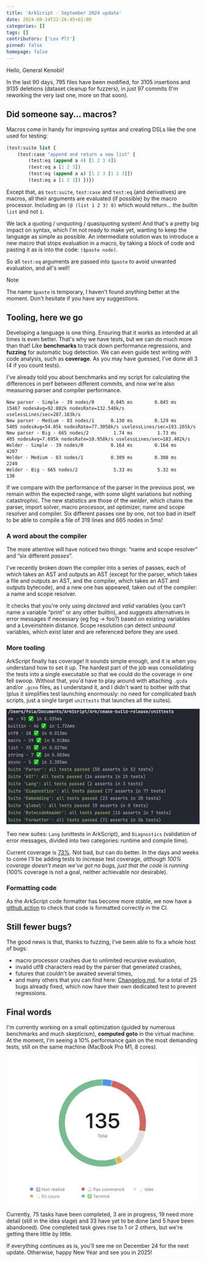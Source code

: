 ```yaml
---
title: 'ArkScript - September 2024 update'
date: 2024-09-24T22:26:45+02:00
categories: []
tags: []
contributors: ['Lex Plt']
pinned: false
homepage: false
---
```


Hello, General Kenobii!

In the last 90 days, 795 files have been modified, for 3105 insertions and 9135 deletions (dataset cleanup for fuzzers), in just 97 commits (I'm reworking the very last one, more on that soon).

## Did someone say... macros?

Macros come in handy for improving syntax and creating DSLs like the one used for testing:

```lisp
(test:suite list {
    (test:case "append and return a new list" {
        (test:eq (append a 4) [1 2 3 4])
        (test:eq a [1 2 3])
        (test:eq (append a a) [1 2 3 [1 2 3]])
        (test:eq a [1 2 3]) })})
```

Except that, as `test:suite`, `test:case` and `test:eq` (and derivatives) are macros, all their arguments are evaluated (if possible) by the macro processor. Including an `(@ (list 1 2 3) 0)` which would return... the builtin `list` and not `1`.

We lack a quoting / unquoting / quasiquoting system! And that's a pretty big impact on syntax, which I'm not ready to make yet, wanting to keep the language as simple as possible. An intermediate solution was to introduce a new macro that stops evaluation in a macro, by taking a block of code and pasting it as is into the code: `($paste node)`.

So all `test:eq` arguments are passed into `$paste` to avoid unwanted evaluation, and all's well!

> [!NOTE]
> The name `$paste` is temporary, I haven't found anything better at the moment. Don't hesitate if you have any suggestions.

## Tooling, here we go

Developing a language is one thing. Ensuring that it works as intended at all times is even better. That's why we have tests, but we can do much more than that! Like **benchmarks** to track down performance regressions, and **fuzzing** for automatic bug detection. We can even guide test writing with code analysis, such as **coverage**. As you may have guessed, I've done all 3 (4 if you count tests).

I've already told you about benchmarks and my script for calculating the differences in perf between different commits, and now we're also measuring parser and compiler performance.

```
New parser - Simple - 39 nodes/0      0.045 ms        0.045 ms        15467 nodesAvg=92.802k nodesRate=132.546k/s uselessLines/sec=287.183k/s
New parser - Medium - 83 nodes/1      0.130 ms        0.129 ms         5405 nodesAvg=54.05k nodesRate=77.3058k/s uselessLines/sec=193.265k/s
New parser - Big - 665 nodes/2         1.74 ms         1.73 ms          405 nodesAvg=7.695k nodesRate=10.958k/s uselessLines/sec=183.402k/s
Welder - Simple - 39 nodes/0          0.164 ms        0.164 ms         4207
Welder - Medium - 83 nodes/1          0.309 ms        0.308 ms         2249
Welder - Big - 665 nodes/2             5.33 ms         5.32 ms          130
```

If we compare with the performance of the parser in the previous post, we remain within the expected range, with some slight variations but nothing catastrophic. The new statistics are those of the *welder*, which chains the parser, import solver, macro processor, ast optimizer, name and scope resolver and compiler. Six different passes one by one, not too bad in itself to be able to compile a file of 319 lines and 665 nodes in 5ms!

### A word about the compiler

The more attentive will have noticed two things: “name and scope resolver” and “six different *passes*”.

I've recently broken down the compiler into a series of passes, each of which takes an AST and outputs an AST (except for the parser, which takes a file and outputs an AST, and the compiler, which takes an AST and outputs bytecode), and a new one has appeared, taken out of the compiler: a name and scope resolver.

It checks that you're only using *declared* and *valid* variables (you can't name a variable “print” or any other builtin), and suggests alternatives in error messages if necessary (eg fog -> foo?) based on existing variables and a Leveinshtein distance. Scope resolution can detect *unbound* variables, which exist later and are referenced before they are used.

### More tooling

ArkScript finally has coverage! It sounds simple enough, and it is when you understand how to set it up. The hardest part of the job was consolidating the tests into a single executable so that we could do the coverage in one fell swoop. Without that, you'd have to play around with attaching `.gcda` and/or `.gcno` files, as I understand it, and I didn't want to bother with that (plus it simplifies test launching enormously: no need for complicated bash scripts, just a single target `unittests` that launches all the suites).

![./unittests](cover-unittests-report.png)

Two new suites: `Lang` (unittests in ArkScript), and `Diagnostics` (validation of error messages, divided into two categories: runtime and compile time).

Current coverage is [73%](https://coveralls.io/github/ArkScript-lang/Ark). Not bad, but can do better. In the days and weeks to come I'll be adding tests to increase test coverage, *although 100% coverage doesn't mean we've got no bugs, just that the code is running* (100% coverage is not a goal, neither achievable nor desirable).

### Formatting code

As the ArkScript code formatter has become more stable, we now have a [github action](https://github.com/ArkScript-lang/action-format) to check that code is formatted correctly in the CI.

## Still fewer bugs?

The good news is that, thanks to fuzzing, I've been able to fix a whole host of bugs:

- macro processor crashes due to unlimited recursive evaluation,
- invalid utf8 characters read by the parser that generated crashes,
- futures that couldn't be awaited several times,
- and many others that you can find here: [Changelog.md](https://github.com/ArkScript-lang/Ark/blob/39cfc80ec3b2a07a38b46c7bec4d05495b9edfac/CHANGELOG.md#changed), for a total of 25 bugs already fixed, which now have their own dedicated test to prevent regressions.

## Final words

I'm currently working on a small optimization (guided by numerous benchmarks and much skepticism), **computed goto** in the virtual machine. At the moment, I'm seeing a 10% performance gain on the most demanding tests, still on the same machine (MacBook Pro M1, 8 cores).

![Registered tasks](notion-tasks.png)

Currently, 75 tasks have been completed, 3 are in progress, 19 need more detail (still in the idea stage) and 33 have yet to be done (and 5 have been abandoned). One completed task gives rise to 1 or 2 others, but we're getting there little by little.

If everything continues as is, you'll see me on December 24 for the next update. Otherwise, happy New Year and see you in 2025!

